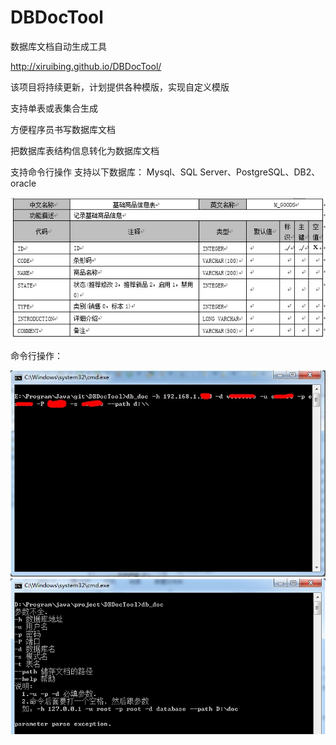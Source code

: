 DBDocTool
=========

数据库文档自动生成工具

<a href="http://xiruibing.github.io/DBDocTool/" target="_blank">http://xiruibing.github.io/DBDocTool/</a>

该项目将持续更新，计划提供各种模版，实现自定义模版

支持单表或表集合生成

方便程序员书写数据库文档

把数据库表结构信息转化为数据库文档

支持命令行操作
支持以下数据库：
Mysql、SQL Server、PostgreSQL、DB2、oracle

<img src="snapshot/1.jpg">

命令行操作：

<img src="snapshot/2.jpg">

<img src="snapshot/3.jpg">
